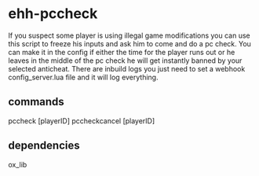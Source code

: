 # ehh-pccheck

If you suspect some player is using illegal game modifications you can use this script to freeze his inputs and ask him to come and do a pc check.
You can make it in the config if either the time for the player runs out or he leaves in the middle of the pc check he will get instantly banned by your selected anticheat.
There are inbuild logs you just need to set a webhook config_server.lua file and it will log everything.

## commands

pccheck [playerID]
pccheckcancel [playerID]

## dependencies

ox_lib

